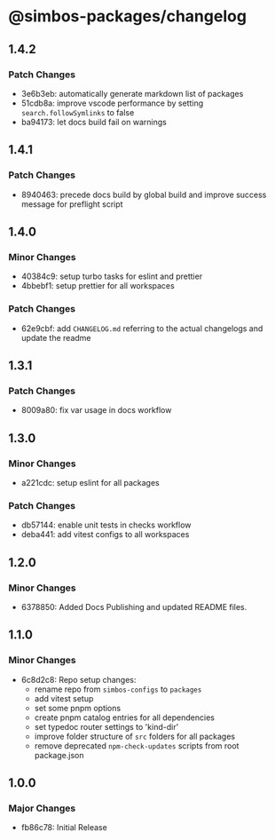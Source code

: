 # @simbos-packages/changelog

## 1.4.2

### Patch Changes

- 3e6b3eb: automatically generate markdown list of packages
- 51cdb8a: improve vscode performance by setting `search.followSymlinks` to
  false
- ba94173: let docs build fail on warnings

## 1.4.1

### Patch Changes

- 8940463: precede docs build by global build and improve success message for
  preflight script

## 1.4.0

### Minor Changes

- 40384c9: setup turbo tasks for eslint and prettier
- 4bbebf1: setup prettier for all workspaces

### Patch Changes

- 62e9cbf: add `CHANGELOG.md` referring to the actual changelogs and update the
  readme

## 1.3.1

### Patch Changes

- 8009a80: fix var usage in docs workflow

## 1.3.0

### Minor Changes

- a221cdc: setup eslint for all packages

### Patch Changes

- db57144: enable unit tests in checks workflow
- deba441: add vitest configs to all workspaces

## 1.2.0

### Minor Changes

- 6378850: Added Docs Publishing and updated README files.

## 1.1.0

### Minor Changes

- 6c8d2c8: Repo setup changes:
  - rename repo from `simbos-configs` to `packages`
  - add vitest setup
  - set some pnpm options
  - create pnpm catalog entries for all dependencies
  - set typedoc router settings to 'kind-dir'
  - improve folder structure of `src` folders for all packages
  - remove deprecated `npm-check-updates` scripts from root package.json

## 1.0.0

### Major Changes

- fb86c78: Initial Release
